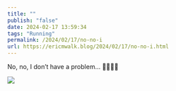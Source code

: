```yaml
---
title: ""
publish: "false"
date: 2024-02-17 13:59:34
tags: "Running"
permalink: /2024/02/17/no-no-i
url: https://ericmwalk.blog/2024/02/17/no-no-i.html
---
```


No, no, I don’t have a problem… 🫣👟🏃‍♂️

![](https://ericmwalk.blog/uploads/2024/img-7918.jpeg)